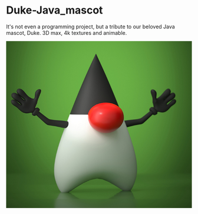 # Duke-Java_mascot
It's not even a programming project, but a tribute to our beloved Java mascot, Duke. 3D max, 4k textures and animable.

![alt_text](https://github.com/RaphaelStopa/Duke-Java_mascot/blob/master/duke.jpg)
